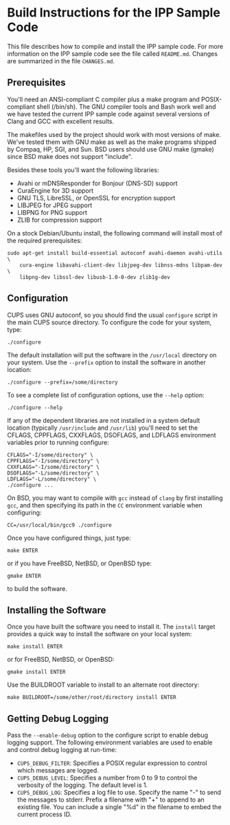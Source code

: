 Build Instructions for the IPP Sample Code
==========================================

This file describes how to compile and install the IPP sample code. For more
information on the IPP sample code see the file called `README.md`.  Changes are
summarized in the file `CHANGES.md`.


Prerequisites
-------------

You'll need an ANSI-compliant C compiler plus a make program and POSIX-compliant
shell (/bin/sh).  The GNU compiler tools and Bash work well and we have tested
the current IPP sample code against several versions of Clang and GCC with
excellent results.

The makefiles used by the project should work with most versions of make.  We've
tested them with GNU make as well as the make programs shipped by Compaq, HP,
SGI, and Sun.  BSD users should use GNU make (gmake) since BSD make does not
support "include".

Besides these tools you'll want the following libraries:

- Avahi or mDNSResponder for Bonjour (DNS-SD) support
- CuraEngine for 3D support
- GNU TLS, LibreSSL, or OpenSSL for encryption support
- LIBJPEG for JPEG support
- LIBPNG for PNG support
- ZLIB for compression support

On a stock Debian/Ubuntu install, the following command will install most of the
required prerequisites:

    sudo apt-get install build-essential autoconf avahi-daemon avahi-utils \
        cura-engine libavahi-client-dev libjpeg-dev libnss-mdns libpam-dev \
        libpng-dev libssl-dev libusb-1.0-0-dev zlib1g-dev


Configuration
-------------

CUPS uses GNU autoconf, so you should find the usual `configure` script in the
main CUPS source directory.  To configure the code for your system, type:

    ./configure

The default installation will put the software in the `/usr/local` directory on
your system.  Use the `--prefix` option to install the software in another
location:

    ./configure --prefix=/some/directory

To see a complete list of configuration options, use the `--help` option:

    ./configure --help

If any of the dependent libraries are not installed in a system default location
(typically `/usr/include` and `/usr/lib`) you'll need to set the CFLAGS,
CPPFLAGS, CXXFLAGS, DSOFLAGS, and LDFLAGS environment variables prior to running
configure:

    CFLAGS="-I/some/directory" \
    CPPFLAGS="-I/some/directory" \
    CXXFLAGS="-I/some/directory" \
    DSOFLAGS="-L/some/directory" \
    LDFLAGS="-L/some/directory" \
    ./configure ...

On BSD, you may want to compile with `gcc` instead of `clang` by first
installing `gcc`, and then specifying its path in the `CC` environment variable
when configuring:

    CC=/usr/local/bin/gcc9 ./configure

Once you have configured things, just type:

    make ENTER

or if you have FreeBSD, NetBSD, or OpenBSD type:

    gmake ENTER

to build the software.


Installing the Software
-----------------------

Once you have built the software you need to install it.  The `install` target
provides a quick way to install the software on your local system:

    make install ENTER

or for FreeBSD, NetBSD, or OpenBSD:

    gmake install ENTER

Use the BUILDROOT variable to install to an alternate root directory:

    make BUILDROOT=/some/other/root/directory install ENTER


Getting Debug Logging
---------------------

Pass the `--enable-debug` option to the configure script to enable debug logging
support.  The following environment variables are used to enable and control
debug logging at run-time:

- `CUPS_DEBUG_FILTER`: Specifies a POSIX regular expression to control which
  messages are logged.
- `CUPS_DEBUG_LEVEL`: Specifies a number from 0 to 9 to control the verbosity of
  the logging. The default level is 1.
- `CUPS_DEBUG_LOG`: Specifies a log file to use.  Specify the name "-" to send
  the messages to stderr.  Prefix a filename with "+" to append to an existing
  file.  You can include a single "%d" in the filename to embed the current
  process ID.
